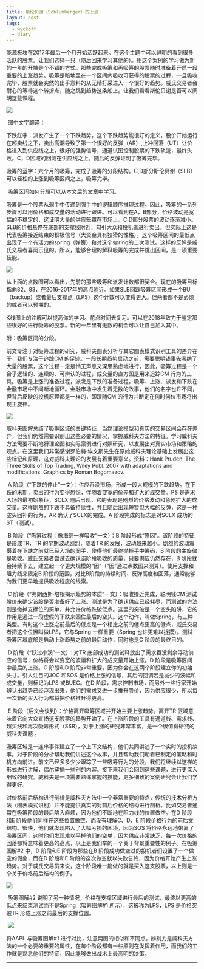 ```yaml
---
title: 斯伦贝谢（Schlumberger）的上涨
layout: post
tags:
  - wyckoff
  - diary
---
```


​         能源板块在2017年最后一个月开始活跃起来。在这个主题中可以鲜明的看到很多活跃的股票。让我们选择一只（随后回来学习其他的）。用这个案例的学习做为新的一年的开端是个不错的方式。那些完成吸筹和再吸筹的股票随时准备着开启一段重要的上涨趋势。吸筹是暗地里在一个区间内吸收可获得的股票的过程，一旦吸收完毕，股票就会突然的出乎意料的从无精打采进入一个很好的趋势。威氏交易者会耐心的等待这个转折点，随之跳到趋势这条船上。让我们看看斯伦贝谢是否可以阐明这些课程。

![](http://7xo9zb.com1.z0.glb.clouddn.com/15152213085782003900203.png)

​        图中文字翻译：

​        下跌红字：派发产生了一个下跌趋势，这个下跌趋势能很好的定义，股价开始运行在超卖线之下，卖出高潮导致了第一个很好的反弹（AR）,上冲回落（UT）让价格进入到供应线之上，很好的强势信号，通道试图控制股票的下跌轨迹，最终失败。C，D区域的回测在供应线之上。随后的反弹证明了吸筹完毕。

​        吸筹的蓝字：六个月的吸筹，完成了吸筹的分段结构。C,D部分斯伦贝谢（SLB）可以轻松的上涨到吸筹区间之上，吸筹完毕。

​        吸筹区间如何分段可以从本文后的文章中学习。

​        吸筹是一个股票从弱手中传递到强手中的逻辑顺序推理过程。因此，吸筹的一系列步骤可以用价格和成交量的活动进行跟进。可以看到在A，B部分，价格波动是宽幅的不稳定的，这证明大量的供应笼罩在市场上。C,D部分股票的波动逐渐减小。SLB的价格悬停在底部的支撑线附近，勾引大众和投机者进行卖出。但实际上这是代表吸筹接近结束的积极信号（大资金具有狡猾的性格）。这个吸筹区间的最低点出现了一个有活力的spring（弹簧）和对这个spring的二次测试。这样的反弹是威氏交易者喜闻乐见的。所以，能够合理的解释吸筹的完成并跳出区间，是一项重要技能。

![](http://7xo9zb.com1.z0.glb.clouddn.com/1515221515275563803054.jpg)

​             从上面的点数图可以看出，先前的那些吸筹和派发计数都很契合。现在的吸筹目标指向82、83，在2016-2017年的高点附近。如果SLB回踩吸筹区间形成一个BU（backup）或者最后支撑点（LPS）这个计数可以变得更大。但两者都不是必须的或者可以预期的。

​             K线图上的注解可以提高你的学习。花点时间去复习。可以在2018年致力于鉴定那些很好的进行吸筹的股票。新的一年里有无数的机会可以让自己加入其中。



附：吸筹区间的分段。

​            前文专注于对吸筹过程的研究，威科夫图表分析与其它图表模式识别工具的差异在于，我们专注于追踪CM 的足迹。一段长期趋势启动之前，需要聪明钱事先吸纳了大量的股票，这个过程一定是悄无声息又深思熟虑地进行，因此，吸筹过程是一个合乎逻辑的、连续的、可辨认的过程，成交量的直方图是用来追踪CM 行为的工具。吸筹是上涨的准备过程，派发是下跌的准备过程，吸筹、上涨、派发和下跌在金融市场中不间断地循环。金融市场中发生着无数的故事，他们的名字也许不同，但背后反映的投机原理都是一样的，即跟随CM 的行为并断定在何时何位市场将出现主旋律。

![](http://7xo9zb.com1.z0.glb.clouddn.com/1435783650198402906768.png)

​          威科夫图解总结了吸筹区域的关键特征，当然理论模型和真实的交易区间会存在差异，但我们仍然需要识别出这些必要的情况，掌握威科夫方法的特征。学习威科夫方法需要不断地将理论图和实际案例进行对照研究，以发展出对真实市场和策略的观点。在这里我们非常感谢罗伯特·埃文斯先生在原始威科夫理论基础上发展出这些标记和原理，这对威科夫理论的发展有着重要意义。资料：Hank Pruden, The Three Skills of Top Trading, Wiley Publ. 2007 with  adaptations and modifications. Graphics by Roman Bogomazov.

​          A 阶段（“下跌的停止”一文）：供应吞没市场，形成一段大规模的下跌趋势。在下跌的末期，卖出的行为变得恐慌，伴随着变宽的价差和扩大的成交量。PS 是需求入场的最初始象征，SCLX 随后出现，它的表现是剧烈的价格波动和急剧扩大的成交量。这样剧烈的下跌不具备持续性，并且随后出现短暂但大幅的反弹，这是一种空头回补的行为，AR 确认了SCLX的完成。A 阶段完成的标志是对SCLX 成功的ST（测试）。

​          B 阶段（“吸筹过程：像海绵一样吸收”一文）：B 阶段形成“原因”。该阶段的特征是形成TR，TR 的早期波动剧烈，随着TR 的发展，波动越来越小。剧烈的波动震慑着在下跌之前就已经入场的弱手，使得他们最终抛掉手中筹码，B 阶段的主旋律是吸收。威氏交易者尝试去确认该阶段吸收的质量，只要供应仍然存在，B 阶段就会持续下去，建立起一个更大规模的“因”（“因”通过点数图来测算）。使用支撑和阻力线来限定B 阶段的范围，对比B阶段的持续时间、反弹高度和回落，通常能够为我们更早地提供吸收程度的线索。

​           C 阶段（“弗朗西斯·培根揭示趋势的本质”一文）：吸收接近完成，聪明钱CM 测试股价来确定该股是否准备好了上涨。测试是为了确认供应已经耗尽，而测试的方法则是撤掉支撑位的买单，并允许价格跌破低点。这里的突破是一个空头陷阱，它的作用是通过一段虚假的下跌来困住最后的空头。这个动作，叫做Spring，有三种类型。有时这个上涨之前最后的低点是一个相比之前的低点更高的低点，威氏交易者把这个位置叫做LPS，它与Spring 一样重要（Spring 也许更难以捉摸）。测试吸筹区域底部是启动上涨趋势之前的最后动作，同时也是C 阶段的最终目的。

​         D 阶段（“跃过小溪”一文）：对TR 底部成功的测试释放出了需求吞没剩余浮动供应的信号，价格将会以变宽的波幅和扩大的成交量开始上涨。D 阶段是吸筹区间中最后的上涨。C 阶段和D 阶段非常重要，因为你会在这两个阶段建立你的初始头寸。引人注目的JOC 和SOS 是价格上涨的信号，其后的回调若是减少的波幅和成交量，则标记为LPS 或BUEC。在D 阶段，需求控制市场，而另外一些行家开始辨认出趋势已经浮现出来，他们的需求又进一步推升股价，因为供应很少，所以每一次新的买入行为都将把价格推升得更高。

​         E 阶段（后文会谈到）：价格离开吸筹区域并开始主要上涨趋势。离开TR 区域意味着它向大众宣扬这支股票的趋势开始了。在上涨阶段的工具有通道线、需求线、超买线和再次吸筹形式（SSR），对于上涨的研究非常丰富，是一个很值得研究的威科夫课题 。 

​         吸筹区域是一连串事件建立了一个上下文结构，他们共同讲述了一个实时的投机故事。对于阶段的分析帮助我们讲述这个故事，并且帮助我们朝着已制定的策略和时机方向前进。前文已经多多少少跟踪了一些吸筹行为的分段，我们将继续以这样的形式进行讲解，偶尔穿插一些别的内容。接下来我们会回到这些课题，进行更深入细致的研究。威科夫是一项需要熟练掌握的技能，更多细致的案例研究会让我们学得更好。

​         对价格前后结构进行剖析是威科夫方法中一个非常重要的特点，传统的技术分析方法（图表模式识别）并不能提供真实的对前后价格的结构进行剖析。比如交易者通常在吸筹阶段的最后陷入麻烦，因为他们不断地在阻力线的位置做空。在D 阶段和E 阶段他们同样在这些位置做空，而没有理解C、D、E 阶段价格行为的前后文结构。很快，他们就发现陷入了大幅亏损的困境，因为SOS 将价格永远地带离了吸筹区间，这时他们发现难以平掉他们的空单，因为供应非常缺乏，每一次价格的回落都将意味着更高的高点，以上是我们举的一个关于背景重要性的例子。在吸筹图解#2 中，D 阶段和E 阶段为那些在B 阶段成功做空过的投机者们设置了一个做空的假象，而在D 阶段和E 阶段的这次做空就以失败告终，因为价格开始产生上涨趋势。对于威氏交易员来说，这个阶段唯一能做的就是买入这支股票，以上则是一个关于价格前后结构的例子。

![](http://7xo9zb.com1.z0.glb.clouddn.com/14357841094921810999416.png)

​               吸筹图解#2 说明了另一种情况，价格在支撑区域进行最后的测试，最终以更高的低点来结束测试而不是Spring（吸筹图解#1 所示），这被称为LPS，LPS 是价格突破TR 形成上涨之前最后的支撑位置。

​                 ![](http://7xo9zb.com1.z0.glb.clouddn.com/14357852463351117650099.png)

将AAPL 与吸筹图解#1 进行对比，注意两图的相似和不同点。辨别力是威科夫方法的一个必要的重要的属性，在每个阶段都有一些原则在发挥着作用，而我们的工作就是熟悉他们的特征，因此能够做出战术上最高明的决策。

----